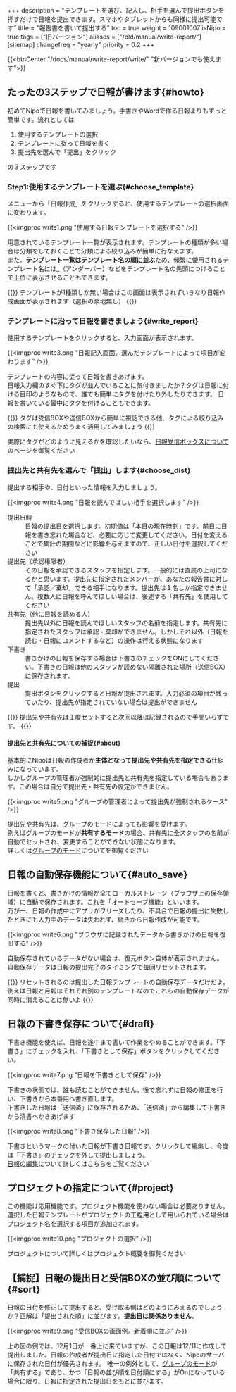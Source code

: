 +++
description = "テンプレートを選び、記入し、相手を選んで提出ボタンを押すだけで日報を提出できます。スマホやタブレットからも同様に提出可能です"
title = "報告書を書いて提出する"
toc = true
weight = 109001007
isNipo = true
tags = ["旧バージョン"]
aliases = ["/old/manual/write-report/"]
[sitemap]
  changefreq = "yearly"
  priority = 0.2
+++

{{<btnCenter "/docs/manual/write-report/write/" "新バージョンでも使えます">}}


## たったの3ステップで日報が書けます{#howto}

初めてNipoで日報を書いてみましょう。手書きやWordで作る日報よりもずっと簡単です。流れとしては

1. 使用するテンプレートの選択
1. テンプレートに従って日報を書く
1. 提出先を選んで「提出」をクリック

の３ステップです

### Step1:使用するテンプレートを選ぶ{#choose_template}

メニューから「日報作成」をクリックすると、使用するテンプレートの選択画面に変わります。

{{<imgproc write1.png "使用する日報テンプレートを選択する" />}}

用意されているテンプレート一覧が表示されます。テンプレートの種類が多い場合は分類をしておくことで分類による絞り込みが簡単に行なえます。  
また、**テンプレート一覧はテンプレート名の順に並ぶ**ため、頻繁に使用されるテンプレート名には_（アンダーバー）などをテンプレート名の先頭につけることで上位に表示させることもできます。

{{<alice pos="left" icon="default">}}
テンプレートが1種類しか無い場合はこの画面は表示されずいきなり日報作成画面が表示されます（選択の余地無し）
{{</alice>}}

### テンプレートに沿って日報を書きましょう{#write_report}

使用するテンプレートをクリックすると、入力画面が表示されます。

{{<imgproc write3.png "日報記入画面。選んだテンプレートによって項目が変わります" />}}

テンプレートの内容に従って日報を書きあげます。  
日報入力欄のすぐ下にタグが並んでいることに気付きましたか？タグは日報に付ける目印のようなもので、誰でも簡単にタグを付けたり外したりできます。
日報を書いている最中にタグを付けることもできます。

{{<alice pos="left" icon="default">}}
タグは受信BOXや送信BOXから簡単に視認できる他、タグによる絞り込みの検索にも使えるためうまく活用してみましょう
{{</alice>}}

実際にタグがどのように見えるかを確認したいなら、[日報受信ボックスについて](/docs/old/manual/postbox/)のページを御覧ください

### 提出先と共有先を選んで「提出」します{#choose_dist}

提出する相手や、日付といった情報を入力しましょう。

{{<imgproc write4.png "日報を読んでほしい相手を選択します" />}}

<dl class="basic">
  <dt>提出日時</dt>
  <dd>日報の提出日を選択します。初期値は「本日の現在時刻」です。前日に日報を書き忘れた場合など、必要に応じて変更してください。日付を変えることで集計の期間などに影響を与えますので、正しい日付を選択してください</dd>
  <dt>提出先（承認権限者）</dt>
  <dd>その日報を承認できるスタッフを指定します。一般的には直属の上司になるかと思います。提出先に指定されたメンバーが、あなたの報告書に対して「承認／棄却」できる相手になります。提出先は１名しか指定できません。複数人に日報を呼んでほしい場合は、後述する「共有先」を使用してください</dd>
  <dt>共有先（他に日報を読める人）</dt>
  <dd>提出先以外に日報を読んでほしいスタッフの名前を指定します。共有先に指定されたスタッフは承認・棄却ができません。しかしそれ以外（日報を読む・日報にコメントするなど）の操作は行える状態になります</dd>
  <dt>下書き</dt>
  <dd>書きかけの日報を保存する場合は下書きのチェックをONにしてください。下書きの日報は他のスタッフが読めない隔離された場所（送信BOX）に保存されます。</dd>
  <dt>提出</dt>
  <dd>提出ボタンをクリックすると日報が提出されます。入力必須の項目が残っていたり、提出先が指定されていない場合は提出ができません</dd>
</dl>

{{<alice pos="left" icon="default">}}
提出先や共有先は１度セットすると次回以降は記録されるので手間いらずです。
{{</alice>}}

#### 提出先と共有先についての捕捉{#about}

基本的にNipoは日報の作成者が**主体となって提出先や共有先を指定できる**仕組みになっています。  
しかしグループの管理者が強制的に提出先と共有先を指定している場合もあります。この場合は自分で提出先・共有先の設定ができません。

{{<imgproc write5.png "グループの管理者によって提出先が強制されるケース" />}}

提出先や共有先は、グループのモードによっても影響を受けます。  
例えばグループのモードが**共有するモード**の場合、共有先に全スタッフの名前が自動でセットされ、変更することができない状態になります。  
詳しくは[グループのモード](/docs/old/manual/group-mode/)についてを御覧ください

## 日報の自動保存機能について{#auto_save}

日報を書くと、書きかけの情報が全てローカルストレージ（ブラウザ上の保存領域）に自動で保存されます。これを「オートセーブ機能」といいます。  
万が一、日報の作成中にアプリがフリーズしたり、不具合で日報の提出に失敗したときにも入力中のデータは失われず、続きから日報作成が可能です。

{{<imgproc write6.png "ブラウザに記録されたデータから書きかけの日報を復旧する" />}}

自動保存されているデータがない場合は、復元ボタン自体が表示されません。
自動保存データは日報の提出完了のタイミングで毎回リセットされます。  

{{<alice pos="left" icon="default">}}
リセットされるのは提出した日報テンプレートの自動保存データだけだよ。例えば日報と月報はそれぞれ別のテンプレートなのでこれらの自動保存データが同時に消えることは無いよ
{{</alice>}}

## 日報の下書き保存について{#draft}

下書き機能を使えば、日報を途中まで書いて作業をやめることができます。「下書き」にチェックを入れ、「下書きとして保存」ボタンをクリックしてください。

{{<imgproc write7.png "日報を下書きとして保存" />}}

下書きの状態では、誰も読むことができません。後で忘れずに日報の修正を行い、下書きから本番用へ書き直します。  
下書きした日報は「送信済」に保存されるため、「送信済」から編集して下書きから清書へかきあげます

{{<imgproc write8.png "下書き保存した日報" />}}

下書きというマークの付いた日報が下書き日報です。クリックして編集し、今度は「下書き」のチェックを外して提出しましょう。  
[日報の編集](/docs/old/manual/edit-report/)について詳しくはこちらをご覧ください

## プロジェクトの指定について{#project}

この機能は応用機能です。プロジェクト機能を使わない場合は必要ありません。  
選択した日報テンプレートがプロジェクトの工程用として用いられている場合はプロジェクト名を選択する項目が追加されます。  

{{<imgproc write10.png "プロジェクトの選択" />}}

プロジェクトについて詳しくはプロジェクト概要を御覧ください

## 【捕捉】日報の提出日と受信BOXの並び順について{#sort}

日報の日付を修正して提出すると、受け取る側はどのようにみえるのでしょうか？正解は「提出された順」に並びます。**提出日は関係ありません**。

{{<imgproc write9.png "受信BOXの画面例。新着順に並ぶ" />}}

上の図の例では、12月1日が一番上に来ていますが、この日報は12/11に作成して提出しました。日報の作成者が提出日に指定した日付ではなく、Nipoのサーバに保存された日付が優先されます。
唯一の例外として、[グループのモード](/docs/old/manual/group-mode/)が「共有する」であり、かつ「日報の並び順を日付順にする」がOnになっている場合に限り、日報に指定された提出日をもとに並びます。
